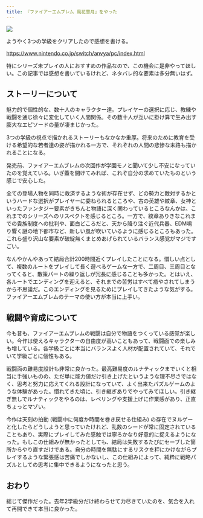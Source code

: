 ```yaml
---
title: 『ファイアーエムブレム 風花雪月』をやった
---
```


![](https://i.imgur.com/dEYLapZh.jpg)

ようやく3つの学級をクリアしたので感想を書ける。

<https://www.nintendo.co.jp/switch/anvya/pc/index.html>

特にシリーズ未プレイの人におすすめの作品なので、この機会に是非やってほしい。この記事では感想を書いているけれど、ネタバレ的な要素は多分無いはず。

## ストーリーについて

魅力的で個性的な、数十人のキャラクター達。プレイヤーの選択に応じ、教練や戦闘を通じ徐々に変化していく人間関係。その数十人が互いに掛け算で生み出す膨大なエピソードの量が凄まじかった。

3つの学級の視点で描かれるストーリーもなかなか重厚。将来のために教育を受ける希望的な若者達の姿が描かれる一方で、それぞれの人間の悲惨な末路も描かれることになる。

発売前、ファイアーエムブレムの次回作が学園モノと聞いて少し不安になっていたのを覚えている。いざ蓋を開けてみれば、これぞ自分の求めていたものという感じで安心した。

全ての登場人物を同時に救済するような術が存在せず、どの勢力と敵対するかというハードな選択がプレイヤーに委ねられるところや、古の英雄や紋章、女神といったファンタジー要素がきちんと物語に深く関わっているところなんかは、これまでのシリーズへのリスペクトを感じるところ。一方で、紋章ありきなこれまでの貴族制度への批判や、面白どころだと、天から降り注ぐ近代兵器、EDM鳴り響く謎の地下都市など、新しい風が吹いているように感じるところもあった。これら盛り沢山な要素が破綻無くまとめあげられているバランス感覚がマジですごい。

なんやかんやあって結局合計200時間近くプレイしたことになる。惜しい点として、複数のルートをプレイして長く遊べるゲームな一方で、二周目、三周目となってくると、散策パートの繰り返しが冗長に感じることも多かった。とはいえ、各ルートでエンディングを迎えると、それまでの苦労はすべて癒やされてしまうから不思議だ。このエンディングを見るためにプレイしてきたような気がする。ファイアーエムブレムのテーマの使い方が本当に上手い。

## 戦闘や育成について

今も昔も、ファイアーエムブレムの戦闘は自分で物語をつくっている感覚が楽しい。今作は使えるキャラクターの自由度が高いこともあって、戦闘面での楽しみも増している。各学級ごとに本当にバランスよく人材が配置されていて、それでいて学級ごとに個性もある。

戦闘面の難易度設計も非常に良かった。最高難易度のルナティックまでいくと相当に手強いものの、ただ単に能力値だけ引き上げたというような理不尽さではなく、思考と努力に応えてくれる設計になっていて、よく出来たパズルゲームのような体験があった。慣れてきた頃に、引き継ぎありでやってみてほしい。引き継ぎ無しでルナティックをやるのは、レベリングや支援上げに作業感があり、正直ちょっとマゾい。

今作は天刻の拍動 (戦闘中に何度か時間を巻き戻せる仕組み) の存在でヌルゲーと化したらどうしようと思っていたけれど、乱数のシードが常に固定されていることもあり、実際にプレイしてみた感触では寧ろかなり好意的に捉えるようになった。もしこの仕組みが無かったとしても、結局は失敗するたびにセーブした箇所からやり直すだけである。自分の時間を無駄にするリスクを秤にかけながらプレイするような緊張感は苦痛でしかないし、この仕組みによって、純粋に戦略パズルとしての思考に集中できるようになったと思う。

## おわり

総じて傑作だった。去年2学級分だけ終わらせて力尽きていたのを、気合を入れて再開できて本当に良かった。
